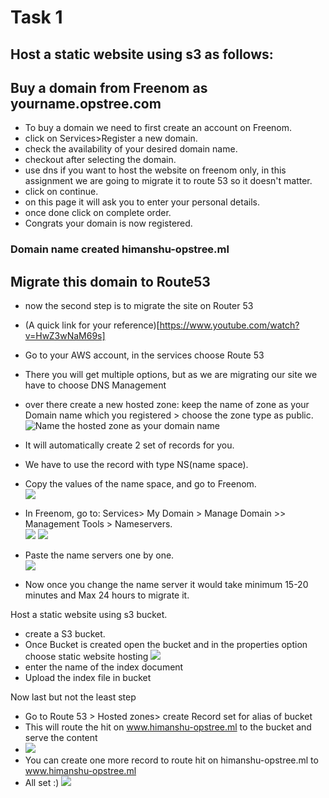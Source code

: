 # Task 1
## Host a static website using s3 as follows:

## Buy a domain from Freenom as yourname.opstree.com

- To buy a domain we need to first create an account on Freenom.  
- click on Services>Register a new domain.  
- check the availability of your desired domain name.  
- checkout after selecting the domain.  
- use dns if you want to host the website on freenom only, in this assignment we are going to migrate it to route 53 so it doesn't matter.  
- click on continue.  
- on this page it will ask you to enter your personal details.  
- once done click on complete order.  
- Congrats your domain is now registered.  

### Domain name created himanshu-opstree.ml

## Migrate this domain to Route53

- now the second step is to migrate the site on Router 53  
- (A quick link for your reference)[https://www.youtube.com/watch?v=HwZ3wNaM69s]  
- Go to your AWS account, in the services choose Route 53  
- There you will get multiple options, but as we are migrating our site we have to choose DNS Management  
- over there create a new hosted zone: keep the name of zone as your Domain name which you registered > choose the zone type as public.  
![Name the hosted zone as your domain name](/media/1Hostedzone.png)

- It will automatically create 2 set of records for you.  
- We have to use the record with type NS(name space).  
- Copy the values of the name space, and go to Freenom.  
![](/media/2.png)
- In Freenom, go to: Services> My Domain > Manage Domain >> Management Tools > Nameservers.  
![](/media/3.png)
![](/media/4.png)

- Paste the name servers one by one.  
![](/media/5.png)
- Now once you change the name server it would take minimum 15-20 minutes and Max 24 hours to migrate it.  
 
Host a static website using s3 bucket.

- create a S3 bucket.
- Once Bucket is created open the bucket and in the properties option choose static website hosting
![](/media/6.png)
- enter the name of the index document
- Upload the index file in bucket

Now last but not the least step

- Go to Route 53 > Hosted zones> create Record set for alias of bucket
- This will route the hit on www.himanshu-opstree.ml to the bucket and serve the content
- ![](/media/7.png) 
- You can create one more record to route hit on himanshu-opstree.ml to www.himanshu-opstree.ml
- All set :)
![](/media/8.png)

